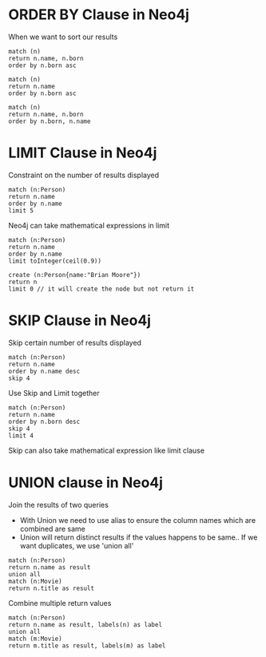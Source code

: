# ORDER BY Clause in Neo4j
When we want to sort our results

```
match (n)
return n.name, n.born
order by n.born asc
```
```
match (n)
return n.name
order by n.born asc
```
```
match (n)
return n.name, n.born
order by n.born, n.name
```
# LIMIT Clause in Neo4j
Constraint on the number of results displayed
```
match (n:Person)
return n.name 
order by n.name 
limit 5
```
Neo4j can take mathematical expressions in limit
```
match (n:Person)
return n.name 
order by n.name 
limit toInteger(ceil(0.9))
```
```
create (n:Person{name:"Brian Moore"})
return n
limit 0 // it will create the node but not return it
```
# SKIP Clause in Neo4j
Skip certain number of results displayed
```
match (n:Person)
return n.name 
order by n.name desc
skip 4
```
Use Skip and Limit together
```
match (n:Person)
return n.name 
order by n.born desc
skip 4
limit 4
```
Skip can also take mathematical expression like limit clause

# UNION clause in Neo4j
Join the results of two queries
- With Union we need to use alias to ensure the column names which are combined are same
- Union will return distinct results if the values happens to be same.. If we want duplicates, we use 'union all'
```
match (n:Person)
return n.name as result
union all
match (n:Movie)
return n.title as result
```
Combine multiple return values
```
match (n:Person)
return n.name as result, labels(n) as label
union all
match (m:Movie)
return m.title as result, labels(m) as label
```
